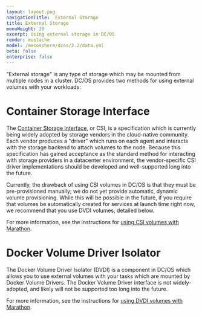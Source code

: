 ```yaml
---
layout: layout.pug
navigationTitle:  External Storage
title: External Storage
menuWeight: 20
excerpt: Using external storage in DC/OS
render: mustache
model: /mesosphere/dcos/2.2/data.yml
beta: false
enterprise: false
---
```


"External storage" is any type of storage which may be mounted from multiple nodes in a cluster. DC/OS provides two methods for using external volumes with your workloads:

# Container Storage Interface

The [Container Storage Interface](https://github.com/container-storage-interface/spec/blob/master/spec.md), or CSI, is a specification which is currently being widely adopted by storage vendors in the cloud-native community. Each vendor produces a "driver" which runs on each agent and interacts with the storage backend to attach volumes to the node. Because this specification has gained acceptance as the standard method for interacting with storage providers in a datacenter environment, the vendor-specific CSI driver implementations should be developed and well-supported long into the future.

Currently, the drawback of using CSI volumes in DC/OS is that they must be pre-provisioned manually; we do not yet provide automatic, dynamic volume provisioning. While this will be possible in the future, if you require that volumes be automatically created for services at launch time right now, we recommend that you use DVDI volumes, detailed below.

For more information, see the instructions for [using CSI volumes with Marathon](/mesosphere/dcos/2.2/storage/csi/).

# Docker Volume Driver Isolator

The Docker Volume Driver Isolator (DVDI) is a component in DC/OS which allows you to use external volumes with your tasks which are mounted by Docker Volume Drivers. The Docker Volume Driver interface is not widely-adopted, and likely will not be supported too long into the future.

For more information, see the instructions for [using DVDI volumes with Marathon](/mesosphere/dcos/2.2/storage/dvdi/).
